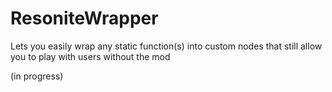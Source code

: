 # ResoniteWrapper
Lets you easily wrap any static function(s) into custom nodes that still allow you to play with users without the mod

(in progress)
